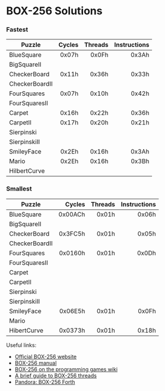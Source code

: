# BOX-256 Solutions

### Fastest

|Puzzle|Cycles|Threads|Instructions|
|------|-----:|-----:|-----:|
|BlueSquare|0x07h|0x0Fh|0x3Ah|
|BigSquareII||||
|CheckerBoard|0x11h|0x36h|0x33h|
|CheckerBoardII||||
|FourSquares|0x07h|0x10h|0x42h|
|FourSquaresII||||
|Carpet|0x16h|0x22h|0x36h|
|CarpetII|0x17h|0x20h|0x21h|
|Sierpinski||||
|SierpinskiII||||
|SmileyFace|0x2Eh|0x16h|0x3Ah|
|Mario|0x2Eh|0x16h|0x3Bh|
|HilbertCurve||||

### Smallest

|Puzzle|Cycles|Threads|Instructions|
|------|-----:|-----:|-----:|
|BlueSquare|0x00ACh|0x01h|0x06h|
|BigSquareII||||
|CheckerBoard|0x3FC5h|0x01h|0x05h|
|CheckerBoardII||||
|FourSquares|0x0160h|0x01h|0x0Dh|
|FourSquaresII||||
|Carpet||||
|CarpetII||||
|Sierpinski||||
|SierpinskiII||||
|SmileyFace|0x06E5h|0x01h|0x0Fh|
|Mario||||
|HibertCurve|0x0373h|0x01h|0x18h|

Useful links:
* [Official BOX-256 website](http://box-256.com/)
* [BOX-256 manual](http://box-256.com/manual)
* [BOX-256 on the programming games wiki](http://programminggames.org/BOX-256.ashx)
* [A brief guide to BOX-256 threads](http://corewar.co.uk/box256/threads.htm)
* [Pandora: BOX-256 Forth](http://corewar.co.uk/box256/pandora.htm)

